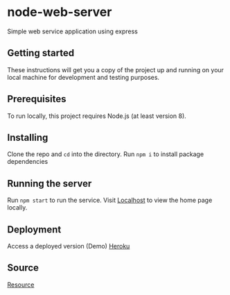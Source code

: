 # node-web-server

Simple web service application using express

## Getting started

These instructions will get you a copy of the project up and running on your local machine for development and testing purposes.

## Prerequisites

To run locally, this project requires Node.js (at least version 8).

## Installing

Clone the repo and `cd` into the directory. Run `npm i` to install package dependencies

## Running the server

Run `npm start` to run the service. Visit [Localhost](http://localhost:4000/) to view the home page locally.

## Deployment

Access a deployed version (Demo)
[Heroku](https://possessed-blood-26401.herokuapp.com/)

## Source

[Resource](https://www.udemy.com/the-complete-nodejs-developer-course-2)
